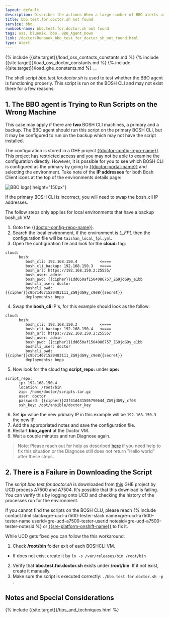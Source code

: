 ```yaml
---
layout: default
description: Discribes the actions When a large number of BBO alerts are triggered.
title: bbo.test.for.doctor.sh not found
service: bbo
runbook-name: bbo.test.for.doctor.sh not found
tags: oss, bluemix, bbo, BBO_Agent_Down
link: /doctor/Runbook_bbo_test_for_doctor_sh_not_found.html
type: Alert
---
```


{% include {{site.target}}/load_oss_contacts_constants.md %}
{% include {{site.target}}/load_oss_doctor_constants.md %}
{% include {{site.target}}/load_ghe_constants.md %}
__

The shell script _bbo.test.for.doctor.sh_ is used to test whether the BBO agent is functioning properly.  This script is run
on the BOSH CLI and may not exist there for a few reasons:

## 1. The BBO agent is Trying to Run Scripts on the Wrong Machine

This case may apply if there are **two** BOSH CLI machines, a primary and a backup. The BBO agent should run this script
on the primary BOSH CLI, but it may be configured to run on the backup which may not have the script installed.

The configuration is stored in a GHE project [{{doctor-config-repo-name}}]({{doctor-config-repo-link}}).
This project has restricted access and you may not be able to examine the configuration directly.
However, it is possible for you to see which BOSH CLI is configured as the primary by going to
[{{doctor-portal-name}}]({{doctor-portal-link}}/#/datacenter) and selecting the environment.
Take note of the **IP addresses** for both Bosh Client icons at the top of the environments details page:

  ![BBO logs]({{site.baseurl}}/docs/runbooks/doctor/images/bosh_cli_IP.png){:height="150px"}

If the primary BOSH CLI is incorrect, you will need to swap the bosh_cli IP addresses.

<div class="alert alert-danger" role="alert">
The  follow steps only applies for local environments that have a backup bosh_cli VM
</div>

1. Goto the [{{doctor-config-repo-name}}]({{doctor-config-repo-link}}).
2. Search the local environment, if the environment is _L_FPL_ then the configuration file will be `taishan_local_fpl.yml`.
3. Open the configuration file and look for the **cloud:** tag:
  ```
  cloud:
        bosh:
           bosh_cli: 192.168.150.4          <====
           bosh_cli_backup: 192.168.150.3   <====
           bosh_url: https://192.168.150.2:25555/
           bosh_user: admin
           bosh_pwd: {{cipher}}1dd650af1504086757_ZG9jdG9y_e1bb
           boshcli_user: doctor
           boshcli_pwd: {{cipher}}c9b714671520483111_ZG9jdG9y_c9e8{{secret}}
           deployments: bnpp
  ```
 4. Swap the **bosh_cli** IP's, for this example should look as the follow:
  ```
  cloud:
        bosh:
           bosh_cli: 192.168.150.3          <====   
           bosh_cli_backup: 192.168.150.4   <====
           bosh_url: https://192.168.150.2:25555/
           bosh_user: admin
           bosh_pwd: {{cipher}}1dd650af1504086757_ZG9jdG9y_e1bb
           boshcli_user: doctor
           boshcli_pwd: {{cipher}}c9b714671520483111_ZG9jdG9y_c9e8{{secret}}
           deployments: bnpp
  ```
 5. Now look for the cloud tag **script_repo:** under **ope:**
  ```
  script_repo:
        ip: 192.168.150.4
        location: /root/bin
        zip: /home/doctor/scripts.tar.gz
        user: doctor
        password: {{cipher}}23f41d431505790644_ZG9jdG9y_cf08
        ssh_key: /opt/ansible/doctor_key
  ```
  6. Set **ip:** value the new primary IP in this example will be `192.168.150.3` the new IP.
  7. Add the appropriated notes and save the configuration file.
  8. Restart **bbo_agent** at the Doctor VM.
  9. Wait a couple minutes and run Diagnose again.

> Note: Please reach out for help as described [here]({{site.baseurl}}/docs/runbooks/doctor/Runbook_BBO_Exec_Fail_GRE.html#how-to-reach-out-for-help)
if you need help to fix this situation or the Diagnose still does not return "Hello world" after these steps.

## 2. There is a Failure in Downloading the Script

The script _bbo.test.for.doctor.sh_ is downloaded from [this](https://github.ibm.com/BlueMix-Fabric/ops-infra-tools) GHE project by UCD process A7500 and A7504.  It's possible that this download is failing.  You can verify this by logging onto
UCD and checking the history of the processes run for the environment.

If you cannot find the scripts on the BOSH CLU,
please reach {% include contact.html slack=gre-ucd-a7500-tester-slack name=gre-ucd-a7500-tester-name userid=gre-ucd-a7500-tester-userid notesid=gre-ucd-a7500-tester-notesid %} or [{{sre-platform-onshift-name}}]({{sre-platform-onshift-link}}) to fix it.

While UCD gets fixed you can follow the this workaround:

1. Check **/root/bin** folder exit of each BOSHCLI VM.
  * If does not exist create it by `ln -s /var/releases/bin /root/bin`
2. Verify that **bbo.test.for.doctor.sh** exists under **/root/bin**. If it not exist, create it manually.
3. Make sure the script is executed correctly: `./bbo.test.for.doctor.sh -p` .


## Notes and Special Considerations

  {% include {{site.target}}/tips_and_techniques.html %}
